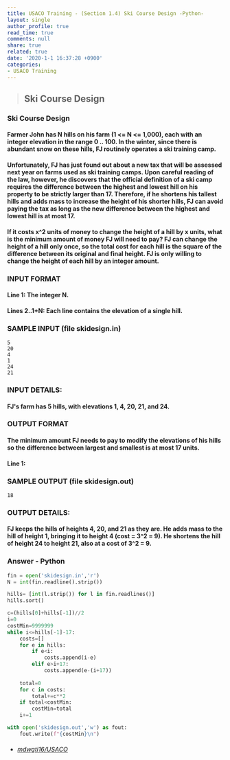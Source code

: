 ```yaml
---
title: USACO Training - (Section 1.4) Ski Course Design -Python-
layout: single
author_profile: true
read_time: true
comments: null
share: true
related: true
date: '2020-1-1 16:37:28 +0900'
categories:
- USACO Training
---
```


> ## Ski Course Design

### Ski Course Design
#### Farmer John has N hills on his farm (1 <= N <= 1,000), each with an integer elevation in the range 0 .. 100. In the winter, since there is abundant snow on these hills, FJ routinely operates a ski training camp.

#### Unfortunately, FJ has just found out about a new tax that will be assessed next year on farms used as ski training camps. Upon careful reading of the law, however, he discovers that the official definition of a ski camp requires the difference between the highest and lowest hill on his property to be strictly larger than 17. Therefore, if he shortens his tallest hills and adds mass to increase the height of his shorter hills, FJ can avoid paying the tax as long as the new difference between the highest and lowest hill is at most 17.

#### If it costs x^2 units of money to change the height of a hill by x units, what is the minimum amount of money FJ will need to pay? FJ can change the height of a hill only once, so the total cost for each hill is the square of the difference between its original and final height. FJ is only willing to change the height of each hill by an integer amount.

### INPUT FORMAT

#### Line 1:	The integer N.
#### Lines 2..1+N:	Each line contains the elevation of a single hill.


### SAMPLE INPUT (file skidesign.in)
	5
	20
	4
	1
	24
	21
	
### INPUT DETAILS:
#### FJ's farm has 5 hills, with elevations 1, 4, 20, 21, and 24.


### OUTPUT FORMAT

#### The minimum amount FJ needs to pay to modify the elevations of his hills so the difference between largest and smallest is at most 17 units.
#### Line 1:


### SAMPLE OUTPUT (file skidesign.out)
	18
	
### OUTPUT DETAILS:

#### FJ keeps the hills of heights 4, 20, and 21 as they are. He adds mass to the hill of height 1, bringing it to height 4 (cost = 3^2 = 9). He shortens the hill of height 24 to height 21, also at a cost of 3^2 = 9.

		
### Answer - Python
```python
fin = open('skidesign.in','r')
N = int(fin.readline().strip())

hills= [int(l.strip()) for l in fin.readlines()]
hills.sort()

c=(hills[0]+hills[-1])//2
i=0
costMin=9999999
while i<=hills[-1]-17:    
    costs=[]
    for e in hills:
        if e<i:
            costs.append(i-e)
        elif e>i+17:
            costs.append(e-(i+17))
    
    total=0
    for c in costs:
        total+=c**2
    if total<costMin:
        costMin=total
    i+=1

with open('skidesign.out','w') as fout:
    fout.write(f"{costMin}\n")
```

* ###### [mdwgti16/USACO]

[mdwgti16/USACO]: https://github.com/mdwgti16/USACO/tree/master/USACO/Chapter%201/Section%201.4